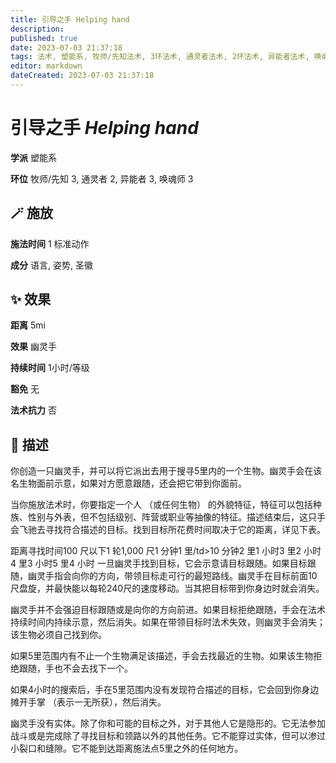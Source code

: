 ```yaml
---
title: 引导之手 Helping hand
description: 
published: true
date: 2023-07-03 21:37:18
tags: 法术, 塑能系, 牧师/先知法术, 3环法术, 通灵者法术, 2环法术, 异能者法术, 唤魂师法术
editor: markdown
dateCreated: 2023-07-03 21:37:18
---
```


# **引导之手** *Helping hand*

**学派** 塑能系 

**环位** 牧师/先知 3, 通灵者 2, 异能者 3, 唤魂师 3

## 🪄 施放

**施法时间** 1 标准动作

**成分** 语言, 姿势, 圣徽

## ✨ 效果  

**距离** 5mi 

**效果** 幽灵手 

**持续时间** 1小时/等级 

**豁免** 无

**法术抗力** 否

## 📖 描述

你创造一只幽灵手，并可以将它派出去用于搜寻5里内的一个生物。幽灵手会在该名生物面前示意，如果对方愿意跟随，还会把它带到你面前。

当你施放法术时，你要指定一个人 （或任何生物） 的外貌特征，特征可以包括种族、性别与外表，但不包括级别、阵营或职业等抽像的特征。描述结束后，这只手会飞驰去寻找符合描述的目标。找到目标所花费时间取决于它的距离，详见下表。

 距离寻找时间100 尺以下1 轮1,000 尺1 分钟1 里/td>10 分钟2 里1 小时3 里2 小时4 里3 小时5 里4 小时  一旦幽灵手找到目标，它会示意请目标跟随。如果目标跟随，幽灵手指会向你的方向，带领目标走可行的最短路线。幽灵手在目标前面10尺盘旋，并最快能以每轮240尺的速度移动。当其把目标带到你身边时就会消失。

幽灵手并不会强迫目标跟随或是向你的方向前进。如果目标拒绝跟随，手会在法术持续时间内持续示意，然后消失。如果在带领目标时法术失效，则幽灵手会消失；该生物必须自己找到你。

如果5里范围内有不止一个生物满足该描述，手会去找最近的生物。如果该生物拒绝跟随，手也不会去找下一个。

如果4小时的搜索后，手在5里范围内没有发现符合描述的目标，它会回到你身边摊开手掌 （表示一无所获），然后消失。

幽灵手没有实体。除了你和可能的目标之外，对于其他人它是隐形的。它无法参加战斗或是完成除了寻找目标和领路以外的其他任务。它不能穿过实体，但可以渗过小裂口和缝隙。它不能到达距离施法点5里之外的任何地方。
    